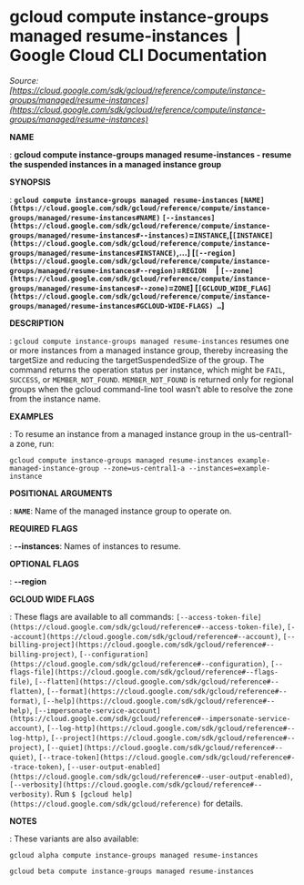 # gcloud compute instance-groups managed resume-instances  |  Google Cloud CLI Documentation

*Source: [https://cloud.google.com/sdk/gcloud/reference/compute/instance-groups/managed/resume-instances](https://cloud.google.com/sdk/gcloud/reference/compute/instance-groups/managed/resume-instances)*

**NAME**

: **gcloud compute instance-groups managed resume-instances - resume the suspended instances in a managed instance group**

**SYNOPSIS**

: **`gcloud compute instance-groups managed resume-instances` `[NAME](https://cloud.google.com/sdk/gcloud/reference/compute/instance-groups/managed/resume-instances#NAME)` `[--instances](https://cloud.google.com/sdk/gcloud/reference/compute/instance-groups/managed/resume-instances#--instances)`=`INSTANCE`,[`[INSTANCE](https://cloud.google.com/sdk/gcloud/reference/compute/instance-groups/managed/resume-instances#INSTANCE)`,…] [`[--region](https://cloud.google.com/sdk/gcloud/reference/compute/instance-groups/managed/resume-instances#--region)`=`REGION`     | `[--zone](https://cloud.google.com/sdk/gcloud/reference/compute/instance-groups/managed/resume-instances#--zone)`=`ZONE`] [`[GCLOUD_WIDE_FLAG](https://cloud.google.com/sdk/gcloud/reference/compute/instance-groups/managed/resume-instances#GCLOUD-WIDE-FLAGS) …`]**

**DESCRIPTION**

: `gcloud compute instance-groups managed resume-instances` resumes one
or more instances from a managed instance group, thereby increasing the
targetSize and reducing the targetSuspendedSize of the group.
The command returns the operation status per instance, which might be
``FAIL``,
``SUCCESS``, or
``MEMBER_NOT_FOUND``.
``MEMBER_NOT_FOUND`` is returned only for
regional groups when the gcloud command-line tool wasn't able to resolve the
zone from the instance name.

**EXAMPLES**

: To resume an instance from a managed instance group in the us-central1-a zone,
run:

```
gcloud compute instance-groups managed resume-instances example-managed-instance-group --zone=us-central1-a --instances=example-instance
```

**POSITIONAL ARGUMENTS**

: **`NAME`**:
Name of the managed instance group to operate on.

**REQUIRED FLAGS**

: **--instances**:
Names of instances to resume.

**OPTIONAL FLAGS**

: **--region**

**GCLOUD WIDE FLAGS**

: These flags are available to all commands: `[--access-token-file](https://cloud.google.com/sdk/gcloud/reference#--access-token-file)`,
`[--account](https://cloud.google.com/sdk/gcloud/reference#--account)`, `[--billing-project](https://cloud.google.com/sdk/gcloud/reference#--billing-project)`,
`[--configuration](https://cloud.google.com/sdk/gcloud/reference#--configuration)`,
`[--flags-file](https://cloud.google.com/sdk/gcloud/reference#--flags-file)`,
`[--flatten](https://cloud.google.com/sdk/gcloud/reference#--flatten)`, `[--format](https://cloud.google.com/sdk/gcloud/reference#--format)`, `[--help](https://cloud.google.com/sdk/gcloud/reference#--help)`, `[--impersonate-service-account](https://cloud.google.com/sdk/gcloud/reference#--impersonate-service-account)`,
`[--log-http](https://cloud.google.com/sdk/gcloud/reference#--log-http)`,
`[--project](https://cloud.google.com/sdk/gcloud/reference#--project)`, `[--quiet](https://cloud.google.com/sdk/gcloud/reference#--quiet)`, `[--trace-token](https://cloud.google.com/sdk/gcloud/reference#--trace-token)`, `[--user-output-enabled](https://cloud.google.com/sdk/gcloud/reference#--user-output-enabled)`,
`[--verbosity](https://cloud.google.com/sdk/gcloud/reference#--verbosity)`.
Run `$ [gcloud help](https://cloud.google.com/sdk/gcloud/reference)` for details.

**NOTES**

: These variants are also available:

```
gcloud alpha compute instance-groups managed resume-instances
```

```
gcloud beta compute instance-groups managed resume-instances
```